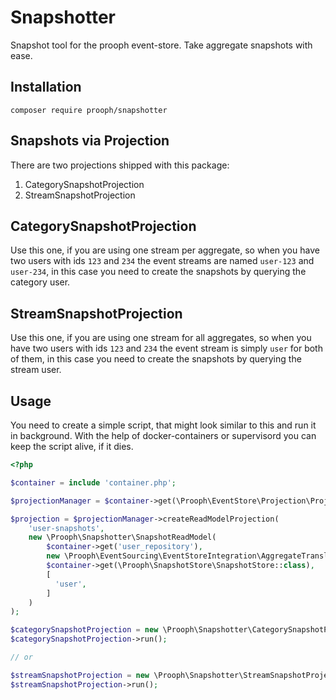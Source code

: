 # Snapshotter

Snapshot tool for the prooph event-store. Take aggregate snapshots with ease.

## Installation

```
composer require prooph/snapshotter
```

## Snapshots via Projection

There are two projections shipped with this package:

1) CategorySnapshotProjection
2) StreamSnapshotProjection

## CategorySnapshotProjection

Use this one, if you are using one stream per aggregate, so when you have two users with ids `123` and `234` the event
streams are named `user-123` and `user-234`, in this case you need to create the snapshots by querying the category user.

## StreamSnapshotProjection

Use this one, if you are using one stream for all aggregates, so when you have two users with ids `123` and `234` the event
stream is simply `user` for both of them, in this case you need to create the snapshots by querying the stream user.

## Usage

You need to create a simple script, that might look similar to this and run it in background.
With the help of docker-containers or supervisord you can keep the script alive, if it dies.

```php
<?php

$container = include 'container.php';

$projectionManager = $container->get(\Prooph\EventStore\Projection\ProjectionManager::class);

$projection = $projectionManager->createReadModelProjection(
    'user-snapshots',
    new \Prooph\Snapshotter\SnapshotReadModel(
        $container->get('user_repository'),
        new \Prooph\EventSourcing\EventStoreIntegration\AggregateTranslator(),
        $container->get(\Prooph\SnapshotStore\SnapshotStore::class),
        [
          'user',
        ]
    )
);

$categorySnapshotProjection = new \Prooph\Snapshotter\CategorySnapshotProjection($projection, 'user');
$categorySnapshotProjection->run();

// or

$streamSnapshotProjection = new \Prooph\Snapshotter\StreamSnapshotProjection($projection, 'user');
$streamSnapshotProjection->run();
```
